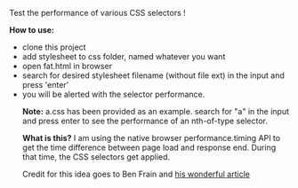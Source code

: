 Test the performance of various CSS selectors !

<b>How to use:</b>
<ul>
  <li>clone this project</li>
  <li>add stylesheet to css folder, named whatever you want</li>
  <li>open fat.html in browser</li>
  <li>search for desired stylesheet filename (without file ext) in the input and press 'enter'</li>
  <li>you will be alerted with the selector performance.</li>

<b>Note:</b>
a.css has been provided as an example. search for "a" in the input and press enter to see the performance of an nth-of-type selector.

<b>What is this?</b>
I am using the native browser performance.timing API to get the time difference between page load and response end. During that time, the CSS selectors get applied.

Credit for this idea goes to Ben Frain and 
<a href="https://benfrain.com/css-performance-revisited-selectors-bloat-expensive-styles/">his wonderful article</a>